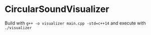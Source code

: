 # CircularSoundVisualizer
[](https://www.reddit.com/r/unixporn/comments/ck3mrj/oc_mpd_circular_real_time_sound_visualizer/?utm_source=share&utm_medium=web2x)

Build with ```g++ -o visualizer main.cpp -std=c++14```
and execute with ``` ./visualizer```


